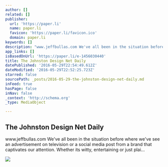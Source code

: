 ```yaml
---
author: []
related: []
publisher:
  url: 'https://paper.li'
  name: paper.li
  favicon: 'https://paper.li/favicon.ico'
  domain: paper.li
keywords: []
description: "www.jeffbullas.com We've all been in the situation before where we've see an advertisement on television or a social media post from a brand that captivates our attention. Whether its witty, entertaining or just plai..."
app_links: []
isBasedOnUrl: 'https://paper.li/e-1456030440'
title: The Johnston Design Net Daily
datePublished: '2016-05-29T22:54:49.612Z'
dateModified: '2016-05-29T22:52:25.723Z'
starred: false
sourcePath: _posts/2016-05-29-the-johnston-design-net-daily.md
inFeed: true
hasPage: false
inNav: false
_context: 'http://schema.org'
_type: MediaObject

---
```

<article style=""><h1>The Johnston Design Net Daily</h1><p>www.jeffbullas.com We've all been in the situation before where we've see an advertisement on television or a social media post from a brand that captivates our attention. Whether its witty, entertaining or just plai...</p><img src="http://d197nsfq0bri0.cloudfront.net/images/fb-post-logo-new.png" /></article>